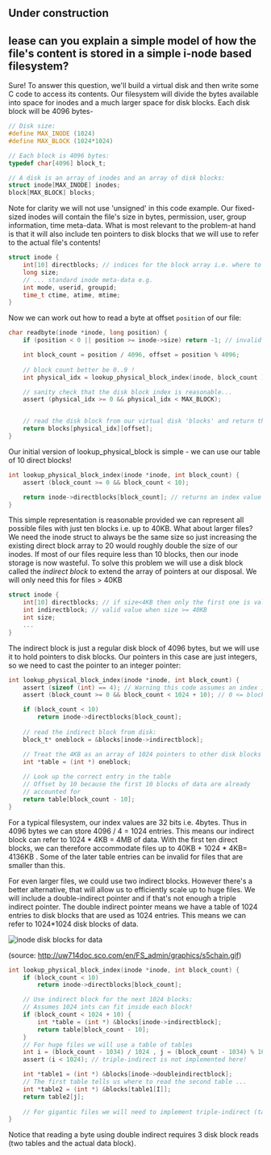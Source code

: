 ## Under construction

## lease can you explain a simple model of how the file's content is stored in a simple i-node based filesystem?

Sure! To answer this question, we'll build a virtual disk and then write some C code to access its contents. Our filesystem will divide the bytes available into space for inodes and a much larger space for disk blocks. Each disk block will be 4096 bytes- 

```C
// Disk size:
#define MAX_INODE (1024)
#define MAX_BLOCK (1024*1024)

// Each block is 4096 bytes:
typedef char[4096] block_t;

// A disk is an array of inodes and an array of disk blocks:
struct inode[MAX_INODE] inodes;
block[MAX_BLOCK] blocks;
```

Note for clarity we will not use 'unsigned' in this code example. 
Our fixed-sized inodes will contain the file's size in bytes, permission, user, group information, time meta-data.
What is most relevant to the problem-at hand is that it will also include ten pointers to disk blocks that we will use to refer to the actual file's contents!

```C
struct inode {
    int[10] directblocks; // indices for the block array i.e. where to the find the file's content
    long size;
    // ... standard inode meta-data e.g.
    int mode, userid, groupid;
    time_t ctime, atime, mtime;
}
```
Now we can work out how to read a byte at offset `position` of our file:
```C
char readbyte(inode *inode, long position) {
    if (position < 0 || position >= inode->size) return -1; // invalid offset

    int block_count = position / 4096, offset = position % 4096;
  
    // block count better be 0..9 !
    int physical_idx = lookup_physical_block_index(inode, block_count );

    // sanity check that the disk block index is reasonable...
    assert (physical_idx >= 0 && physical_idx < MAX_BLOCK);


    // read the disk block from our virtual disk 'blocks' and return the specific byte
    return blocks[physical_idx][offset];
}
```
Our initial version of lookup_physical_block is simple - we can use our table of 10 direct blocks!

```C
int lookup_physical_block_index(inode *inode, int block_count) {
    assert (block_count >= 0 && block_count < 10);

    return inode->directblocks[block_count]; // returns an index value between [0,MAX_BLOCK)
}
```


This simple representation is reasonable provided we can represent all possible files with just ten blocks i.e. up to 40KB. What about larger files? We need the inode struct to always be the same size so just increasing the existing direct block array to 20 would roughly double the size of our inodes. If most of our files require less than 10 blocks, then our inode storage is now wasteful. To solve this problem we will use a disk block called the *indirect block* to extend the array of pointers at our disposal. We will only need this for files > 40KB


```C
struct inode {
    int[10] directblocks; // if size<4KB then only the first one is valid
    int indirectblock; // valid value when size >= 40KB
    int size;
    ...
}
```

The indirect block is just a regular disk block of 4096 bytes, but we will use it to hold pointers to disk blocks. Our pointers in this case are just integers, so we need to cast the pointer to an integer pointer:


```C
int lookup_physical_block_index(inode *inode, int block_count) {
    assert (sizeof (int) == 4); // Warning this code assumes an index is 4 bytes!
    assert (block_count >= 0 && block_count < 1024 + 10); // 0 <= block_count< 1034

    if (block_count < 10)
        return inode->directblocks[block_count];
  
    // read the indirect block from disk:
    block_t* oneblock = &blocks[inode->indirectblock];

    // Treat the 4KB as an array of 1024 pointers to other disk blocks
    int *table = (int *) oneblock;
  
    // Look up the correct entry in the table
    // Offset by 10 because the first 10 blocks of data are already 
    // accounted for
    return table[block_count - 10];
}
```


For a typical filesystem, our index values are 32 bits i.e. 4bytes. Thus in 4096 bytes we can store 4096 / 4 = 1024 entries.
This means our indirect block can refer to 1024 * 4KB = 4MB of data. With the first ten direct blocks, we can therefore accommodate files up to 40KB + 1024 * 4KB= 4136KB . Some of the later table entries can be invalid for files that are smaller than this. 

For even larger files, we could use two indirect blocks. However there's a better alternative, that will allow us to efficiently scale up to huge files. We will include a double-indirect pointer and if that's not enough a triple indirect pointer. The double indirect pointer means we have a table of 1024 entries to disk blocks that are used as 1024 entries. This means we can refer to 1024*1024 disk blocks of data.

![inode disk blocks for data](http://uw714doc.sco.com/en/FS_admin/graphics/s5chain.gif)

(source: http://uw714doc.sco.com/en/FS_admin/graphics/s5chain.gif)

```C
int lookup_physical_block_index(inode *inode, int block_count) {
    if (block_count < 10)
        return inode->directblocks[block_count];

    // Use indirect block for the next 1024 blocks:
    // Assumes 1024 ints can fit inside each block!
    if (block_count < 1024 + 10) {   
        int *table = (int *) &blocks[inode->indirectblock];
        return table[block_count - 10];
    }
    // For huge files we will use a table of tables
    int i = (block_count - 1034) / 1024 , j = (block_count - 1034) % 1024;
    assert (i < 1024); // triple-indirect is not implemented here!

    int *table1 = (int *) &blocks[inode->doubleindirectblock];
    // The first table tells us where to read the second table ...
    int *table2 = (int *) &blocks[table1[I]];
    return table2[j];
 
    // For gigantic files we will need to implement triple-indirect (table of tables of tables)
}
```
Notice that reading a byte using double indirect requires 3 disk block reads (two tables and the actual data block).

